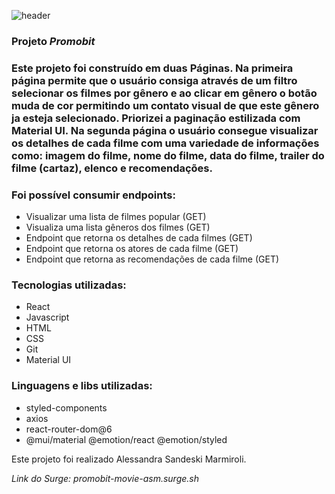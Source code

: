 ![header](https://i.pinimg.com/736x/03/b2/72/03b272f36c50fe04550f47977b815045.jpg)

### Projeto *Promobit* 

### Este projeto foi construído em duas Páginas. Na primeira página permite que o usuário consiga através de um filtro selecionar os filmes por gênero e ao clicar em gênero o botão muda de cor permitindo um contato visual de que este gênero ja esteja selecionado. Priorizei a paginação estilizada com Material UI. Na segunda página o usuário consegue visualizar os detalhes de cada filme com uma variedade de informações como: imagem do filme, nome do filme, data do filme, trailer do filme (cartaz), elenco e recomendações. 

### Foi possível consumir endpoints:  
<tr>

+ Visualizar uma lista de filmes popular (GET) 
+ Visualiza uma lista gêneros dos filmes (GET)
+ Endpoint que retorna os detalhes de cada filmes (GET)
+ Endpoint que retorna os atores de cada filme (GET)
+ Endpoint que retorna as recomendações de cada filme (GET)

### Tecnologias utilizadas: 
<tr>

+ React 
+ Javascript 
+ HTML 
+ CSS
+ Git
+ Material UI

### Linguagens e libs utilizadas: 
<tr>

+ styled-components
+ axios
+ react-router-dom@6
+ @mui/material @emotion/react @emotion/styled

Este projeto foi realizado Alessandra Sandeski Marmiroli. 

*Link do Surge: promobit-movie-asm.surge.sh*

